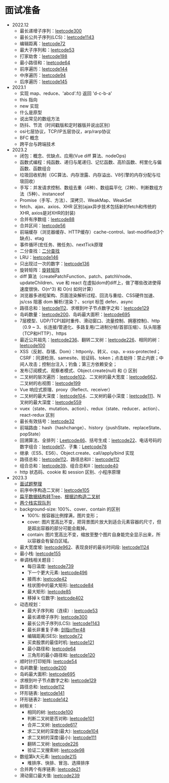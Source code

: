 # 面试准备
* 2022.12
  * 最长递增子序列：[leetcode300](https://leetcode-cn.com/problems/longest-increasing-subsequence/)
  * 最长公共子序列(LCS)：[leetcode1143](https://leetcode-cn.com/problems/longest-common-subsequence/)
  * 编辑距离：[leetcode72](https://leetcode.cn/problems/edit-distance/)
  * 最大子序列和：[leetcode53](https://leetcode-cn.com/problems/maximum-subarray/)
  * 打家劫舍：[leetcode198](https://leetcode-cn.com/problems/house-robber/)
  * 最小路径和：[leetcode64](https://leetcode-cn.com/problems/minimum-path-sum/)
  * 前序遍历：[leetcode144](https://leetcode.cn/problems/binary-tree-preorder-traversal/)
  * 中序遍历：[leetcode94](https://leetcode.cn/problems/binary-tree-inorder-traversal/)
  * 后序遍历：[leetcode145](https://leetcode.cn/problems/binary-tree-postorder-traversal/)
* 2023.1
  * 实现 map、reduce、'abcd'.f() 返回 'd-c-b-a'
  * this 指向
  * new 实现
  * 什么是原型
  * 说出常见的数组方法
  * 防抖、节流（时间戳版和定时器版并说出区别）
  * osi七层协议，TCP/IP五层协议，arp/rarp协议
  * BFC 概念
  * 跨平台与跨端技术
* 2023.2
  * 闭包：概念、优缺点、应用(Vue diff 算法、nodeOps)
  * 函数式编程：纯函数、递归与尾递归、记忆函数、高阶函数、柯里化与偏函数、函数组合
  * 垃圾回收机制（GC算法、内存泄露、内存溢出、V8引擎的内存分配与垃圾回收）
  * 手写：并发请求控制、数组去重（4种）、数组扁平化（2种）、判断数组方法（5种）、instanceof
  * Promise（手写、方法）、深拷贝、WeakMap、WeakSet
  * fetch、ajax、axios、XHR 区别(ajax异步技术包括新的fetch和传统的XHR, axios是对XHR的封装)
  * 合并有序数组：[leetcode88](https://leetcode-cn.com/problems/merge-sorted-array/)
  * 合并区间：[leetcode56](https://leetcode-cn.com/problems/merge-intervals/)
  * 前端缓存（浏览器缓存、HTTP缓存）cache-control、last-modified(3个缺点)、etag
  * 事件循环(宏任务、微任务)、nextTick原理
  * 二分查找：[二分查找](https://leetcode-cn.com/problems/binary-search/)
  * LRU：[leetcode146](https://leetcode-cn.com/problems/lru-cache/)
  * 只出现过一次的数字：[leetcode136](https://leetcode-cn.com/problems/single-number/)
  * 旋转矩阵：[旋转矩阵](https://leetcode-cn.com/problems/rotate-image/)
  * diff 算法（createPatchFunction、patch、patchVnode、updateChildren、vue 和 react 在虚拟dom的diff上，做了哪些改进使得速度很快、O(n^3) 和 O(n) 如何计算）
  * 浏览器多进程架构、页面渲染解析过程、回流与重绘、CSS硬件加速、js/css 阻塞 dom 解析/渲染？、script 标签 defer、async
  * 路径总和：[leetcode112](https://leetcode.cn/problems/path-sum/submissions/)、求根到叶子节点数字之和：[leetcode129](https://leetcode-cn.com/problems/sum-root-to-leaf-numbers/)
  * 岛屿数量：[leetcode200](https://leetcode-cn.com/problems/number-of-islands/)、岛屿最大面积：[leetcode695](https://leetcode-cn.com/problems/max-area-of-island/)
  * 7层模型、UDP/TCP(超时重传、滑动窗口、流量控制、拥塞控制)、http（0.9 ~ 3、长连接/管道化、多路复用/二进制分帧/首部压缩）、队头阻塞（TCP和HTTP）、https
  * 最近公共祖先：[leetcode236](https://leetcode.cn/problems/lowest-common-ancestor-of-a-binary-tree/)、翻转二叉树：[leetcode226](https://leetcode.cn/problems/invert-binary-tree/submissions/)、相同的树：[leetcode100](https://leetcode.cn/problems/same-tree/)
  * XSS（反射、存储、Dom）：httponly、转义、csp、x-xss-protected；CSRF：同源检测、samesite、验证码、token；点击劫持：禁止内嵌；中间人攻击；控制台注入；钓鱼；第三方依赖安全；
  * 发布订阅模式、观察者模式、Object.create(null) 和 {} 区别
  * 二叉树的层次遍历：[leetcode102](https://leetcode.cn/problems/binary-tree-level-order-traversal/submissions/)、二叉树的最大宽度：[leetcode662](https://leetcode.cn/problems/maximum-width-of-binary-tree/)、二叉树的右视图：[leetcode199](https://leetcode.cn/problems/binary-tree-right-side-view/)
  * Vue 响应式原理、proxy（Reflect、receiver）
  * 二叉树的最大深度：[leetcode104](https://leetcode.cn/problems/maximum-depth-of-binary-tree/submissions/)、二叉树的最小深度：[leetcode111](https://leetcode.cn/problems/minimum-depth-of-binary-tree/submissions/)、N叉树的最大深度：[leetcode559](https://leetcode.cn/problems/maximum-depth-of-n-ary-tree/submissions/)
  * vuex（state、mutation、action）、redux（state、reducer、action）、react-redux 区别
  * 最长有效括号：[leetcode32](https://leetcode.cn/problems/longest-valid-parentheses/submissions/)
  * 前端路由：hash（hashchange）、history（pushState、replaceState、popState）
  * 回溯算法、全排列：[Leetcode46](https://leetcode-cn.com/problems/permutations/)、括号生成：[leetcode22](https://leetcode-cn.com/problems/generate-parentheses/)、电话号码的数字组合：[leetcode17](https://leetcode-cn.com/problems/letter-combinations-of-a-phone-number/)、子集：[Leetcode78](https://leetcode-cn.com/problems/subsets/)
  * 继承（ES5、ES6）、Object.create、call/apply/bind 实现
  * 路径总和：[leetcode112](https://leetcode.cn/problems/path-sum/submissions/)、路径总和II：[leetcode112](https://leetcode.cn/problems/path-sum-ii/submissions/)
  * 组合总和：[leetcode39](https://leetcode.cn/problems/combination-sum/submissions/)、组合总和II：[leetcode40](https://leetcode.cn/problems/combination-sum-ii/submissions/)
  * http 状态码、cookie 和 session 区别、小程序原理
* 2023.3
  * [面试题整理](/interview/interview.html)
  * 前序中序构造二叉树：[leetcode105](https://leetcode-cn.com/problems/construct-binary-tree-from-preorder-and-inorder-traversal/)
  * [扁平数据结构转Tree](/algorithm/tree.html#扁平数据结构转tree)、[根据边构造二叉树](/algorithm/tree.html#根据边构造二叉树)
  * [两个栈实现队列](https://leetcode-cn.com/problems/yong-liang-ge-zhan-shi-xian-dui-lie-lcof/)
  * background-size: 100%、cover、contain 的区别
    * 100%: 按容器比例撑满，图片变形；
    * cover: 图片宽高比不变，把背景图片放大到适合元素容器的尺寸，但是超出容器的部分可能会裁掉。
    * contain: 图片宽高比不变，缩放至整个图片自身能完全显示出来，所以容器会有留白区域。
  * 最大宽度坡: [leetcode962](https://leetcode-cn.com/problems/maximum-width-ramp/)、表现良好的最长时间段: [leetcode1124](https://leetcode-cn.com/problems/longest-well-performing-interval/)
  * 最小栈: [leetcode155](https://leetcode-cn.com/problems/min-stack/)
  * 单调栈相关题目：
    * 每日温度: [leetcode739](https://leetcode-cn.com/problems/daily-temperatures/)
    * 下一个更大元素: [leetcode496](https://leetcode.cn/problems/next-greater-element-i/submissions/)
    * 接雨水: [leetcode42](https://leetcode-cn.com/problems/trapping-rain-water/)
    * 柱状图中的最大矩形: [leetcode84](https://leetcode-cn.com/problems/largest-rectangle-in-histogram/)
    * 最大矩形: [leetcode85](https://leetcode-cn.com/problems/maximal-rectangle/)
    * 移掉 k 位数字: [leetcode402](https://leetcode-cn.com/problems/remove-k-digits)
  * 动态规划：
    * 最大子序列和（连续）: [leetcode53](https://leetcode-cn.com/problems/maximum-subarray/)
    * 最长递增子序列: [leetcode300](https://leetcode-cn.com/problems/longest-increasing-subsequence/)
    * 最长公共子序列(LCS): [leetcode1143](https://leetcode-cn.com/problems/longest-common-subsequence/)
    * 最长非重复子串: [剑指offer48](https://leetcode-cn.com/problems/zui-chang-bu-han-zhong-fu-zi-fu-de-zi-zi-fu-chuan-lcof/)
    * 编辑距离(SES): [leetcode72](https://leetcode.cn/problems/edit-distance/)
    * 买卖股票的最佳时机: [leetcode121](https://leetcode-cn.com/problems/best-time-to-buy-and-sell-stock/)
    * 最小路径和: [leetcode64](https://leetcode-cn.com/problems/minimum-path-sum/)
    * 三角形的最小路径和: [leetcode120](https://leetcode-cn.com/problems/triangle/)
  * 顺时针打印矩阵: [leetcode54](https://leetcode-cn.com/problems/spiral-matrix/)
  * 岛屿数量: [leetcode200](https://leetcode-cn.com/problems/number-of-islands/)
  * 岛屿最大面积: [leetcode695](https://leetcode-cn.com/problems/max-area-of-island/)
  * 求根到叶子节点数字之和: [leetcode129](https://leetcode-cn.com/problems/sum-root-to-leaf-numbers/)
  * 路径总和: [leetcode112](https://leetcode-cn.com/problems/path-sum/)
  * 环形链表: [leetcode141](https://leetcode-cn.com/problems/linked-list-cycle/)
  * 环形链表2: [leetcode142](https://leetcode-cn.com/problems/linked-list-cycle-ii/)
  * 树相关：
    * 相同的树: [leetcode100](https://leetcode-cn.com/problems/same-tree/)
    * 判断二叉树是否对称: [leetcode101](https://leetcode-cn.com/problems/symmetric-tree/submissions/)
    * 合并二叉树: [leetcode617](https://leetcode-cn.com/problems/merge-two-binary-trees/)
    * 求二叉树的深度(最大): [leetcode104](https://leetcode-cn.com/problems/maximum-depth-of-binary-tree/)
    * 求二叉树的深度(最小): [leetcode111](https://leetcode-cn.com/problems/minimum-depth-of-binary-tree/)
    * 翻转二叉树: [leetcode226](https://leetcode-cn.com/problems/invert-binary-tree/)
    * 验证二叉搜索树: [leetcode98](https://leetcode-cn.com/problems/validate-binary-search-tree/)
  * 数组第k大元素: [leetcode215](https://leetcode-cn.com/problems/kth-largest-element-in-an-array/)
    * 堆排序、快排、冒泡、选择排序
  * 合并两个有序链表: [leetcode21](https://leetcode-cn.com/problems/merge-two-sorted-lists/)
  * 滑动窗口最大值: [leetcode239](https://leetcode.cn/problems/sliding-window-maximum/submissions/)
